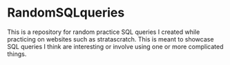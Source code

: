 # RandomSQLqueries

This is a repository for random practice SQL queries I created while practicing on websites such as stratascratch.
This is meant to showcase SQL queries I think are interesting or involve using one or more complicated things.
